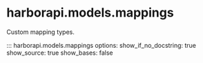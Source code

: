 # harborapi.models.mappings

Custom mapping types.

::: harborapi.models.mappings
    options:
        show_if_no_docstring: true
        show_source: true
        show_bases: false
